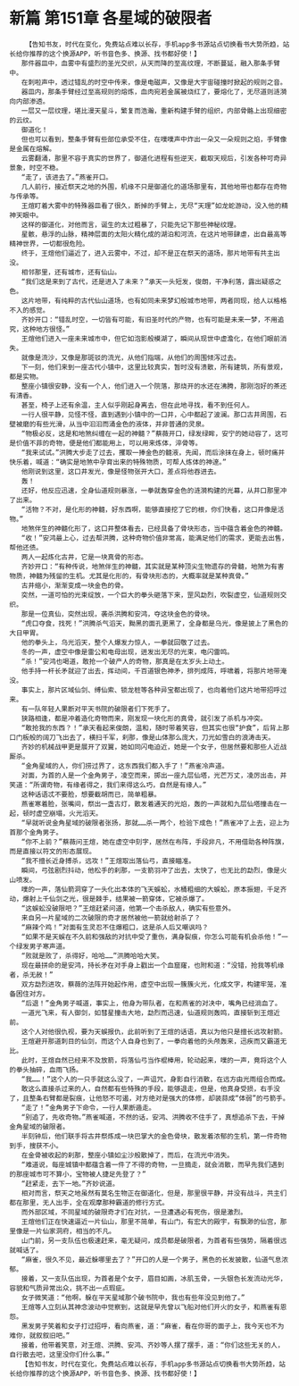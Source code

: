 # 新篇 第151章 各星域的破限者
        【告知书友，时代在变化，免费站点难以长存，手机app多书源站点切换看书大势所趋，站长给你推荐的这个换源APP，听书音色多、换源、找书都好使！】
       那件器皿中，血雾中有盛烈的圣光交织，从天而降的至高纹理，不断蔓延，融入那条手臂中。
       在刺啦声中，透过错乱的时空中传来，像是电磁声，又像是大宇宙碰撞时掀起的规则之音。
       器皿内，那条手臂经过至高规则的熔炼，血肉宛若金属被烧红了，要熔化了，无尽道则涟漪向内部渗透。
       一层又一层纹理，堪比漫天星斗，繁复而浩瀚，重新构建手臂的组织，内部骨骼上出现细密的云纹。
       御道化！
       但也可以看到，整条手臂有些部位承受不住，在噗噗声中炸出一朵又一朵规则之焰，手臂像是金属在熔解。
       云雾翻涌，那里不容于真实的世界了，御道化进程有些逆天，截取天规后，引发各种可奇异景象，时空不稳。
       “走了，该进去了。”燕雀开口。
       几人前行，接近祭天之地的外围，机缘不只是御道化的道场那里有，其他地带也都存在奇物与传承等。
       王煊盯着大雾中的特殊器皿看了很久，断掉的手臂上，无尽“天理”如龙蛇游动，没入他的精神天眼中。
       这样的御道化，对他而言，诞生的太过粗暴了，只能先记下那些神秘纹理。
       星骸，悬浮的山脉，精神层面的太阳火精化成的湖泊和河流，在这片地带肆虐，出自最高等精神世界，一切都很危险。
       终于，王煊他们逼近了，进入云雾中，不过，却不是正在祭天的道场，那片地带有共主出没。
       相邻那里，还有城市，还有仙山。
       “我们这是来到了古代，还是进入了未来？”承天一头短发，俊朗，干净利落，露出疑惑之色。
       这片地带，有纯粹的古代仙山道场，也有如同未来梦幻般城市地带，两者同现，给人以格格不入的感觉。
       齐妙开口：“错乱时空，一切皆有可能，有旧圣时代的产物，也有可能是未来一梦，不用追究，这种地方很怪。”
       王煊他们进入一座未来城市中，但它如泡影般模湖了，瞬间从现世中虚澹化，在他们眼前消失。
       就像是流沙，又像是那斑驳的流光，从他们指端，从他们的周围倾泻过去。
       下一刻，他们来到一座古代小镇中，这里比较真实，暂时没有溃散，所有建筑，所有景观，都是实物。
       整座小镇很安静，没有一个人，他们进入一个院落，那烧开的水还在沸腾，那刚泡好的茶还有清香。
       甚至，椅子上还有余温，主人似乎刚起身离去，但在此地寻找，看不到任何人。
       一行人很平静，见怪不怪，直到遇到小镇中的一口井，心中都起了波澜。那口古井周围，石壁被磨的有些光滑，从当中汩汩而涌金色的液体，并非普通的灵泉。
       “物极必反，这是和地煞纠缠在一起的神髓？”蔡薇开口，绿发绿眸，安宁的她动容了，这可是价值不菲的奇物，便是他们都能用上，可以用来炼体，淬骨等。
       “我来试试。”洪腾大步走了过去，攫取一捧金色的髓液，先闻，而后涂抹在身上，顿时痛并快乐着，喊道：“确实是地煞中孕育出来的特殊物质，可帮人炼体的神邃。”
       他刚说到这里，这口井发光，像是怪物张开大口，差点将他吞进去。
       轰！
       还好，他反应迅速，全身仙道规则暴涨，一拳就轰穿金色的涟漪构建的光幕，从井口那里冲了出来。
       “活物？不对，是化形的神髓，好东西啊，能够直接挖了它的根，你们快看，这口井像是活物。”
       地煞伴生的神髓化形了，这口井整体看去，已经具备了骨块形态，当中蕴含着金色的神髓。
       “收！”安鸿最上心，过去帮洪腾，这种奇物价值非常高，能满足他们的需求，更能去出售，帮他还债。
       两人一起炼化古井，它是一块真骨的形态。
       齐妙开口：“有种传说，地煞伴生的神髓，其实就是某种顶尖生物遗存的骨髓，地煞为有害物质，神髓为残留的生机。尤其是化形的，有骨块形态的，大概率就是某种真骨。”
       古井缩小，渐渐变成一块金色的骨。
       突然，一道可怕的光束绽放，一个巨大的拳头砸落下来，罡风勐烈，吹裂虚空，仙道规则交织。
       那是一位真仙，突然出现，袭杀洪腾和安鸿，夺这块金色的骨块。
       “虎口夺食，找死！”洪腾杀气滔天，黝黑的面孔更黑了，全身都是乌光，像是披上了黑色的大日甲胃。
       他的拳头上，乌光滔天，整个人爆发力惊人，一拳就回敬了过去。
       冬的一声，虚空中像是雷公和电母出现，迸发出无尽的光束，电闪雷鸣。
       “杀！”安鸿也喝道，敢抢一个破产人的奇物，那真是在太岁头上动土。
       他手持一杆长矛就迎了出去，挥动间，千百道银色神矛，排列成阵，呼啸着，将那片地带淹没。
       事实上，那片区域仙剑、缚仙索、锁龙桩等各种异宝都出现了，也向着他们这片地带招呼过来。
       有一队年轻人果断对平天书院的破限者们下死手了。
       狭路相逢，都是冲着造化奇物而来，刚发现一块化形的真骨，就引发了杀机与冲突。
       “敢抢我的东西？！”承天看起来俊朗，温和，随时带着笑容，但其实也很“护食”，后背上那口门板般的阔刀飞出去了，横扫千军，刹那，像是山体那么庞大，刀光如雪白的浪涛击天。
       齐妙的机械战甲更是展开了双翼，她如同闪电迫近，她是一个女子，但居然要和那些人近战厮杀。
       “金角星域的人，你们捞过界了，这东西我们都入手了！”燕雀冷声道。
       对面，为首的人是一个金角男子，凌空而来，掷出一座九层仙塔，光芒万丈，凌厉出击，并笑道：“所谓奇物，有缘者得之，我们来得这么巧，自然是有缘人。”
       这种话语忒不要脸，想要截胡而已，简单粗暴。
       燕雀寒着脸，张嘴间，祭出一盏古灯，散发着通天的光焰，轰的一声就和九层仙塔撞击在一起，顿时虚空崩塌，火光滔天。
       “早就听说金角星域的破限者张扬，那就……杀一两个，检验下成色！”燕雀冲了上去，迎上为首那个金角男子。
       “你不上前？”蔡薇问王煊，她在虚空中刻字，居然在布阵，手段非凡，不用借助各种阵旗，而是直接以符文的形态展现。
       “我不擅长近身搏杀，远攻！”王煊取出落仙弓，直接瞄准。
       瞬间，弓弦剧烈抖动，他松手的刹那，一支箭羽冲了出去，太快了，也无比的勐烈，像是火山喷发。
       噗的一声，落仙箭洞穿了一头化出本体的飞天蜈蚣，水桶粗细的大蜈蚣，原本振翅，千足齐动，爆射上千仙剑之光，很是棘手，结果被一箭穿体，它被杀爆了。
       “这蜈蚣没破限吧？”王煊赶紧问道，他第一个击杀敌人，确实有些意外。
       来自另一片星域的二次破限的奇才居然被他一箭就给射杀了？
       “麻辣个鸡！”对面有生灵忍不住爆粗口，这是杀人后又嘲讽吗？
       “如果不是天蜈在不久前和强敌的对抗中受了重伤，满身裂痕，你怎么可能有机会杀他！”一个绿发男子寒声道。
       “败就是败了，杀得好，哈哈……”洪腾哈哈大笑。
       现在最拼命的是安鸿，持长矛在对手身上戳出一个血窟窿，也附和道：“没错，抢我等机缘者，杀无赦！”
       双方勐烈进攻，蔡薇的法阵开始起作用，虚空中出现一簇簇火光，化成文字，构建牢笼，准备困住对方。
       “后退！”金角男子喊道，事实上，他身为带队者，在和燕雀的对决中，嘴角已经淌血了。
       一道光飞来，有人御剑，如彗星撞击大地，勐烈而迅速，仙道规则轰鸣，直接斩到王煊近前。
       这个人对他很仇视，要为天蜈报仇，此前听到了王煊的话语，真以为他只是擅长远攻射箭。
       王煊避开那道刺目的仙剑，而这个人自身也到了，一拳向着他的头颅轰来，迅疾而又霸道无比。
       此时，王煊自然已经来不及放箭，将落仙弓当作棍棒用，轮动起来，噗的一声，竟将这个人的拳头抽碎，血雨飞扬。
       “我……！”这个人的一只手就这么没了，一声诅咒，身影自行消散，在远方由光雨组合而成。
       敢这么直接杀过来的人，自然都有些特殊的手段，能够退走，但是，他真身受损，右手没了，且整条右臂都是裂痕，让他怒不可遏，对方绝对是强大的体修，却装蒜成“体弱”的弓箭手。
       “走了！”金角男子下命令，一行人果断遁走。
       “别追了，先收奇物。”燕雀喊道，不然的话，安鸿、洪腾收不住手了，真想追杀下去，干掉金角星域的破限者。
       半刻钟后，他们联手将古井祭炼成一块巴掌大的金色骨块，散发着浓郁的生机，第一件奇物到手，搜获不小。
       在金骨被收起的刹那，整座小镇如尘沙般散掉了，而后，在流光中消失。
       “难道说，每座城镇中都蕴含着一件了不得的奇物，一旦摘走，就会消散，而早先我们遇到的那座城市可不算小，宝物被人捷足先登了？”
       “赶紧走，去下一地。”齐妙说道。
       相对而言，祭天之地虽然有莫名生物正在御道化，但是，那里很平静，并没有战斗，共主们都在那里，无人出手，全在观摩那种霸道的修行方式。
       而外部区域，不同星域的破限奇才们在对抗，一旦遭遇必有死伤，很是激烈。
       王煊他们正在快速逼近一片仙山，那里不简单，有山门，有宏大的殿宇，有飘渺的仙宫，那里像是一片仙家洞府，相当的不凡。
       山门前，另一支队伍也极速赶来，毫无疑问，成员都是破限者，为首者有些强势，隔着很远就喊话了。
       “麻雀，很久不见，最近躲哪里去了？”开口的人是一个男子，黑色的长发披散，仙道气息浓郁。
       接着，又一支队伍出现，为首者是个女子，眉目如画，冰肌玉骨，一头银色长发流动光华，容貌和气质异常出众，挑不出一点瑕疵。
       女子微笑道：“他啊，躲在平天星域那个破书院中，我也有些年没见到他了。”
       王煊等人立刻从其神念波动中觉察到，这就是早先曾以飞船对他们开火的女子，和燕雀有恩怨。
       黑发男子笑着和女子打过招呼，看向燕雀，道：“麻雀，看在你哥的面子上，我今天也不为难你，就叙叙旧吧。”
       接着，他带着笑意，对王煊、洪腾、安鸿、齐妙等人摆了摆手，道：“你们这些无关的人，自行散去吧，这里没你们什么事。”
       【告知书友，时代在变化，免费站点难以长存，手机app多书源站点切换看书大势所趋，站长给你推荐的这个换源APP，听书音色多、换源、找书都好使！】